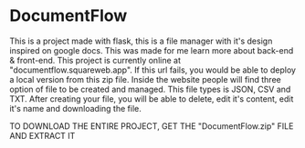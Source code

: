 # DocumentFlow
This is a project made with flask, this is a file manager with it's design inspired on google docs. This was made for me learn more about back-end & front-end. This project is currently online at "documentflow.squareweb.app". If this url fails, you would be able to deploy a local version from this zip file.
Inside the website people will find three option of file to be created and managed. This file types is JSON, CSV and TXT. After creating your file, you will be able to delete, edit it's content, edit it's name and downloading the file. 


TO DOWNLOAD THE ENTIRE PROJECT, GET THE "DocumentFlow.zip" FILE AND EXTRACT IT

